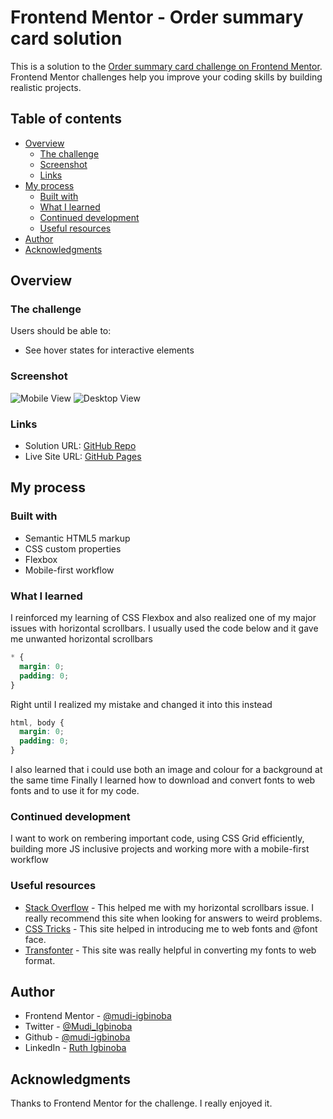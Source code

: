 # Frontend Mentor - Order summary card solution

This is a solution to the [Order summary card challenge on Frontend Mentor](https://www.frontendmentor.io/challenges/order-summary-component-QlPmajDUj). Frontend Mentor challenges help you improve your coding skills by building realistic projects. 

## Table of contents

- [Overview](#overview)
  - [The challenge](#the-challenge)
  - [Screenshot](#screenshot)
  - [Links](#links)
- [My process](#my-process)
  - [Built with](#built-with)
  - [What I learned](#what-i-learned)
  - [Continued development](#continued-development)
  - [Useful resources](#useful-resources)
- [Author](#author)
- [Acknowledgments](#acknowledgments)


## Overview

### The challenge

Users should be able to:

- See hover states for interactive elements

### Screenshot

![Mobile View](https://user-images.githubusercontent.com/65790714/136113738-8e534966-8c6f-4968-8010-a82309eb978d.png)
![Desktop View](https://user-images.githubusercontent.com/65790714/136113840-ec52217b-0b5e-4d0b-a3d1-0b03fe3dab42.png)


### Links

- Solution URL: [GitHub Repo](https://github.com/Mudi-Igbinoba/Order-Summary-Frontend-Mentor)
- Live Site URL: [GitHub Pages](https://mudi-igbinoba.github.io/Order-Summary-Frontend-Mentor/)

## My process

### Built with

- Semantic HTML5 markup
- CSS custom properties
- Flexbox
- Mobile-first workflow

### What I learned

I reinforced my learning of CSS Flexbox and also realized one of my major issues with horizontal scrollbars.
I usually used the code below and it gave me unwanted horizontal scrollbars
```css
* {
  margin: 0;
  padding: 0;
}
```
Right until I realized my mistake and changed it into this instead
```css
html, body {
  margin: 0;
  padding: 0;
}
```
I also learned that i could use both an image and colour for a background at the same time
Finally I learned how to download and convert fonts to web fonts and to use it for my code.

### Continued development

I want to work on rembering important code, using CSS Grid efficiently, building more JS inclusive projects and working more with a mobile-first workflow


### Useful resources

- [Stack Overflow](https://stackoverflow.com) - This helped me with my horizontal scrollbars issue. I really recommend this site when looking for answers to weird problems.
- [CSS Tricks](https://css-tricks.com) - This site helped in introducing me to web fonts and @font face.
- [Transfonter](https://transfonter.org) - This site was really helpful in converting my fonts to web format.

## Author
- Frontend Mentor - [@mudi-igbinoba](https://www.frontendmentor.io/profile/mudi-igbinoba)
- Twitter - [@Mudi_Igbinoba](https://www.twitter.com/mudi_igbinoba)
- Github - [@mudi-igbinoba](https://github.com/mudi-igbinoba)
- LinkedIn - [Ruth Igbinoba](https://www.linkedin/in/ruth-igbinoba-485a1a182)

## Acknowledgments
Thanks to Frontend Mentor for the challenge. I really enjoyed it.

